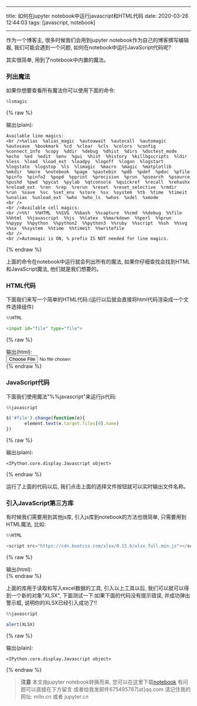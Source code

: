 
---

title: 如何在jupyter notebook中运行javascript和HTML代码
date: 2020-03-26 12:44:03
tags: [javascript, notebook]

---

作为一个博客主, 很多时候我们会用到jupyter notebook作为自己的博客撰写编辑器, 我们可能会遇到一个问题, 如何在notebook中运行JavaScript代码呢?

其实很简单, 用到了notebook中内置的魔法。

<!--more-->

<!--toc-->

### 列出魔法

如果你想要查看所有魔法你可以使用下面的命令:


```python
%lsmagic
```




{% raw %}
<div class="output">
输出(plain):<br/>

    Available line magics:
    <br />%alias  %alias_magic  %autoawait  %autocall  %automagic  %autosave  %bookmark  %cd  %clear  %cls  %colors  %config  %connect_info  %copy  %ddir  %debug  %dhist  %dirs  %doctest_mode  %echo  %ed  %edit  %env  %gui  %hist  %history  %killbgscripts  %ldir  %less  %load  %load_ext  %loadpy  %logoff  %logon  %logstart  %logstate  %logstop  %ls  %lsmagic  %macro  %magic  %matplotlib  %mkdir  %more  %notebook  %page  %pastebin  %pdb  %pdef  %pdoc  %pfile  %pinfo  %pinfo2  %popd  %pprint  %precision  %prun  %psearch  %psource  %pushd  %pwd  %pycat  %pylab  %qtconsole  %quickref  %recall  %rehashx  %reload_ext  %ren  %rep  %rerun  %reset  %reset_selective  %rmdir  %run  %save  %sc  %set_env  %store  %sx  %system  %tb  %time  %timeit  %unalias  %unload_ext  %who  %who_ls  %whos  %xdel  %xmode
    <br />
    <br />Available cell magics:
    <br />%%!  %%HTML  %%SVG  %%bash  %%capture  %%cmd  %%debug  %%file  %%html  %%javascript  %%js  %%latex  %%markdown  %%perl  %%prun  %%pypy  %%python  %%python2  %%python3  %%ruby  %%script  %%sh  %%svg  %%sx  %%system  %%time  %%timeit  %%writefile
    <br />
    <br />Automagic is ON, % prefix IS NOT needed for line magics.

</div>
{% endraw %}



上面的命令在notebook中运行就会列出所有的魔法, 如果你仔细查找会找到HTML和JavaScript魔法, 他们就是我们想要的。

### HTML代码

下面我们来写一个简单的HTML代码:(运行以后就会直接将html代码渲染成一个文件选择组件)


```python
%%HTML

<input id="file" type="file">
```


{% raw %}
<div class="output" contenteditable="true">
输出(html):<br>

<input id="file" type="file">

</div>
{% endraw %}


### JavaScript代码

下面我们使用魔法"%%javascript"来运行js代码:


```javascript
%%javascript

$('#file').change(function(e){
       element.text(e.target.files[0].name)
})
```


{% raw %}
<div class="output">
输出(plain):<br/>

    <IPython.core.display.Javascript object>

</div>
{% endraw %}


运行了上面的代码以后, 我们点击上面的选择文件按钮就可以实时输出文件名称。

### 引入JavaScript第三方库

有时候我们需要用到其他js库, 引入js库到notebook的方法也很简单, 只需要用到HTML魔法, 比如:


```python
%%HTML

<script src="https://cdn.bootcss.com/xlsx/0.15.6/xlsx.full.min.js"></script>
```


{% raw %}
<div class="output" contenteditable="true">
输出(html):<br>

<script src="https://cdn.bootcss.com/xlsx/0.15.6/xlsx.full.min.js"></script>

</div>
{% endraw %}


上面的库用于读取和写入excel数据的工具, 引入以上工具以后, 我们可以就可以得到一个新的对象"XLSX", 下面测试一下:如果下面的代码没有提示错误, 并成功弹出警示框, 说明你的XLSX已经引入成功了!!


```javascript
%%javascript

alert(XLSX)
```


{% raw %}
<div class="output">
输出(plain):<br/>

    <IPython.core.display.Javascript object>

</div>
{% endraw %}



> **注意**
> 本文由jupyter notebook转换而来, 您可以在这里下载[notebook](如何在jupyter-notebook中运行javascript和HTML代码.ipynb)
> 有问题可以直接在下方留言
> 或者给我发邮件675495787[at]qq.com
> 请记住我的网址: mlln.cn 或者 jupyter.cn
